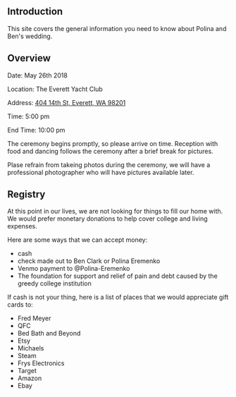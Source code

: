 ## Introduction

This site covers the general information you need to know about Polina and Ben's wedding.

## Overview

Date: May 26th 2018

Location: The Everett Yacht Club

Address: [404 14th St, Everett, WA 98201](https://www.google.com/maps/place/404+14th+St,+Everett,+WA+98201/@47.9993416,-122.2253224,17z/data=!3m1!4b1!4m5!3m4!1s0x549aaab49714d6f1:0xdec1a9cee10e64a7!8m2!3d47.9993416!4d-122.2231337 "Google Map of Location")

Time: 5:00 pm

End Time: 10:00 pm

The ceremony begins promptly, so please arrive on time. Reception with food and dancing follows the ceremony after a brief break for pictures.

Plase refrain from takeing photos during the ceremony, we will have a professional photographer who will have pictures available later.

## Registry

At this point in our lives, we are not looking for things to fill our home with. We would prefer monetary donations to help cover college and living expenses.

Here are some ways that we can accept money:

* cash
* check made out to Ben Clark or Polina Eremenko
* Venmo payment to @Polina-Eremenko
* The foundation for support and relief of pain and debt caused by the greedy college institution

If cash is not your thing, here is a list of places that we would appreciate gift cards to:

* Fred Meyer
* QFC
* Bed Bath and Beyond
* Etsy
* Michaels
* Steam
* Frys Electronics
* Target
* Amazon
* Ebay
